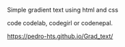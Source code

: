 Simple gradient text using html and css

code codelab, codegirl or codenepal.

https://pedro-hts.github.io/Grad_text/
